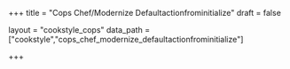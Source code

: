 +++
title = "Cops Chef/Modernize Defaultactionfrominitialize"
draft = false

layout = "cookstyle_cops"
data_path = ["cookstyle","cops_chef_modernize_defaultactionfrominitialize"]

+++

<!-- The content of this page is automatically generated from the
cops_chef_modernize_defaultactionfrominitialize.yml file in github.com/chef/cookstyle/docs-chef-io/data/cookstyle. -->
